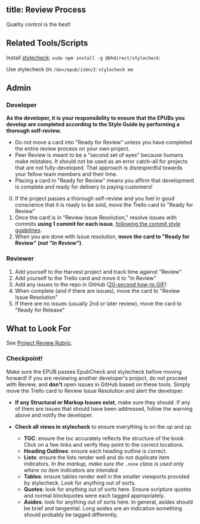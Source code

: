 title: Review Process
---

Quality control is the best!

## Related Tools/Scripts

Install [stylecheck](https://github.com/bhdirect-ebooks/stylecheck): `sudo npm install -g @bhdirect/stylecheck`:

Use stylecheck (in `/dev/epub/isbn/`): `stylecheck me`

## Admin
### Developer

<aside class="caution"><strong>As the developer, it is your responsibility to ensure that the EPUBs you develop are completed according to the Style Guide by performing a thorough self-review.</strong>
<ul><li>Do not move a card into "Ready for Review" unless you have completed the entire review process on your own project.</li><li>Peer Review is meant to be a "second set of eyes" because humans make mistakes. It should not be used as an error catch-all for projects that are not fully-developed. That approach is disrespectful towards your fellow team members and their time.</li><li>Placing a card in "Ready for Review" means you affirm that development is complete and ready for delivery to paying customers!</li></ul></aside>

0. If the project passes a thorough self-review and you feel in good conscience that it is ready to be sold, move the Trello card to "Ready for Review"
1. Once the card is in "Review Issue Resolution," resolve issues with commits **using 1 commit for each issue**, [following the commit style guidelines](../code/git_commit.html).
2. When you are done with issue resolution, **move the card to "Ready for Review" (_not "In Review"_)**.

### Reviewer

1. Add yourself to the Harvest project and track time against "Review"
2. Add yourself to the Trello card and move it to "In Review"
3. Add any issues to the repo in GitHub ([20-second how-to GIF](../assets/images/githubissue.gif))
4. When complete (and if there are issues), move the card to "Review Issue Resolution"
5. If there are no issues (usually 2nd or later review), move the card to "Ready for Release"

## What to Look For

See [Project Review Rubric](https://docs.google.com/document/d/1J1QP8AWLWvXdtBA10E6fKc_dagvOHtkVN6J5LqQFHjU/).

### Checkpoint!

<aside class="warning">Make sure the EPUB passes EpubCheck and stylecheck before moving forward! If you are reviewing another developer's project, do not proceed with Review, and <strong>don't</strong> open issues in GitHub based on these tools. Simply move the Trello card to Review Issue Resolution and alert the developer.</aside>

* **If any Structural or Markup Issues exist**, make sure they should. If any of them are issues that should have been addressed, follow the warning above and notify the developer.


* **Check all views in stylecheck** to ensure everything is on the up and up.
  * **TOC**: ensure the toc accurately reflects the structure of the book. Click on a few links and verify they point to the correct locations.
  * **Heading Outlines**: ensure each heading outline is correct.
  * **Lists**: ensure the lists render well and do not duplicate item indicators. _In the markup, make sure the `.none` class is used only where no item indicators are intended._
  * **Tables**: ensure tables render well in the smaller viewports provided by stylecheck. Look for anything out of sorts.
  * **Quotes**: look for anything out of sorts here. Ensure scripture quotes and normal blockquotes were each tagged appropriately.
  * **Asides**: look for anything out of sorts here. In general, asides should be brief and tangential. Long asides are an indication something should probably be tagged differently.